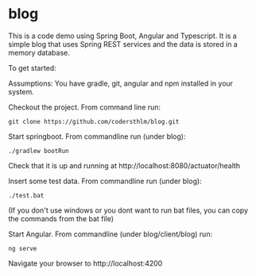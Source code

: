 # blog
This is a code demo using Spring Boot, Angular and Typescript.
It is a simple blog that uses Spring REST services and the data is stored in a memory database.


To get started:

Assumptions: You have gradle, git, angular and npm installed in your system.


Checkout the project. From command line run:
```
git clone https://github.com/codersthlm/blog.git
```

Start springboot. From commandline run  (under blog):
```
./gradlew bootRun
```
 Check that it is up and running at http://localhost:8080/actuator/health


Insert some test data. From commandline run  (under blog):
```
./test.bat
```  
  (If you don't use windows or you dont want to run bat files, you can copy the commands from the bat file) 


Start Angular. From commandline (under blog/client/blog) run: 
```
ng serve

```
Navigate your browser to http://localhost:4200